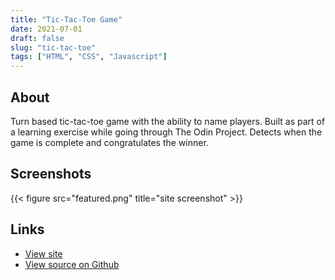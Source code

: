 ```yaml
---
title: "Tic-Tac-Toe Game"
date: 2021-07-01
draft: false
slug: "tic-tac-toe"
tags: ["HTML", "CSS", "Javascript"]
---
```


## About

Turn based tic-tac-toe game with the ability to name players. Built as part of a learning exercise while going through The Odin Project. Detects when the game is complete and congratulates the winner.

## Screenshots

{{< figure src="featured.png" title="site screenshot" >}}

## Links

- [View site](https://frosty-babbage-596eea.netlify.app/)
- [View source on Github](https://github.com/Joshua-Flores/tic-tac-toe)

